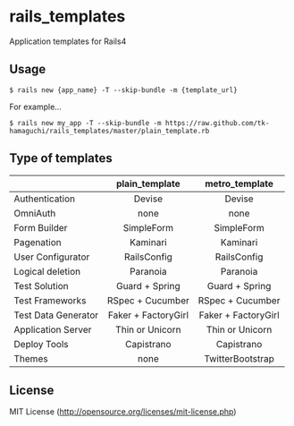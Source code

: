rails_templates
===============

Application templates for Rails4


 
Usage
--------

```
$ rails new {app_name} -T --skip-bundle -m {template_url} 
```

For example...

```
$ rails new my_app -T --skip-bundle -m https://raw.github.com/tk-hamaguchi/rails_templates/master/plain_template.rb
```


Type of templates
--------

|                     | plain_template      | metro_template      |
| ------------------- |:-------------------:|:-------------------:|
| Authentication      | Devise              | Devise              |
| OmniAuth            | none                | none                |
| Form Builder        | SimpleForm          | SimpleForm          |
| Pagenation          | Kaminari            | Kaminari            |
| User Configurator   | RailsConfig         | RailsConfig         |
| Logical deletion    | Paranoia            | Paranoia            |
| Test Solution       | Guard + Spring      | Guard + Spring      |
| Test Frameworks     | RSpec + Cucumber    | RSpec + Cucumber    |
| Test Data Generator | Faker + FactoryGirl | Faker + FactoryGirl |
| Application Server  | Thin or Unicorn     | Thin or Unicorn     |
| Deploy Tools        | Capistrano          | Capistrano          |
| Themes              | none                | TwitterBootstrap    |


License
----------

MIT License
(http://opensource.org/licenses/mit-license.php)


